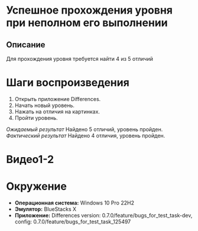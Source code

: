 # Успешное прохождения уровня при неполном его выполнении

## Описание
Для прохождения уровня требуется найти 4 из 5 отличий

# Шаги воспроизведения
1. Открыть приложение Differences.
2. Начать новый уровень.
3. Нажать на отличия на картинках.
4. Пройти уровень.
   
*Ожидаемый результат* Найдено 5 отличий, уровень пройден.
*Фактический результат* Найдено 4 отличия, уровень пройден.

# Видео1-2

# Окружение
* **Операционная система:** Windows 10 Pro 22H2
* **Эмулятор:** BlueStacks X
* **Приложение:** Differences version: 0.7.0/feature/bugs_for_test_task-dev, config: 0.7.0/feature/bugs_for_test_task_125497
